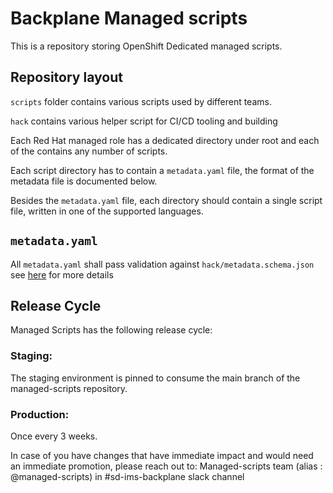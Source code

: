 # Backplane Managed scripts

This is a repository storing OpenShift Dedicated managed scripts.

## Repository layout

`scripts` folder contains various scripts used by different teams.

`hack` contains various helper script for CI/CD tooling and building

Each Red Hat managed role has a dedicated directory under root and each of the contains any number
of scripts.

Each script directory has to contain a `metadata.yaml` file, the format of the metadata file is
documented below.

Besides the `metadata.yaml` file, each directory should contain a single script file, written in one of
the supported languages.

## `metadata.yaml`

All `metadata.yaml` shall pass validation against `hack/metadata.schema.json` see [here](https://json-schema.org/) for more details

## Release Cycle

Managed Scripts has the following release cycle:

### Staging:

The staging environment is pinned to consume the main branch of the managed-scripts repository.

### Production:

Once every 3 weeks.

In case of you have changes that have immediate impact and would need an immediate promotion, please reach out to:
Managed-scripts team (alias : @managed-scripts) in #sd-ims-backplane slack channel 
